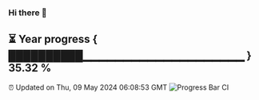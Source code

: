 ### Hi there 👋
⏳ Year progress { ██████████▁▁▁▁▁▁▁▁▁▁▁▁▁▁▁▁▁▁▁▁ } 35.32 %
---
⏰ Updated on Thu, 09 May 2024 06:08:53 GMT
![Progress Bar CI](https://github.com/Moyi321/Moyi321/workflows/Progress%20Bar%20CI/badge.svg)

